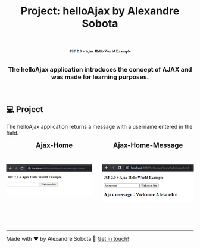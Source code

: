 <h1 align="center">
    Project: helloAjax by Alexandre Sobota
    <h1 align="center">
    <img alt="imagem-ajax-logo" title="Imagem Ajax" src="../../../.github/ajax-logo.png" width="170px" />
    </h1>
    <h3 align="center">The helloAjax application introduces the concept of AJAX and was made for learning purposes.</h3>
</h1>

<br>

## 💻 Project

The helloAjax application returns a message with a username entered in the field.

<div style="display: flex">
  <div align="center">
    <strong style="font-size: 18px">Ajax-Home</strong>
    <h1 align="center" style="margin-right: 28px">
      <img alt="ajax-home" title="Ajax-Home" src="../../../.github/ajax-home.png" width="580px" />
    </h1>
  </div>

  <div align="center">
    <strong style="font-size: 18px">Ajax-Home-Message</strong>
    <h1 align="center">
      <img alt="ajax-home-message" title="Ajax-Home-Message" src="../../../.github/ajax-working.png" width="580px" />
    </h1>
  </div>
</div>


<br>
<br>

---

Made with ♥ by Alexandre Sobota :wave: [Get in touch!](https://www.linkedin.com/in/alexandre-sobota)